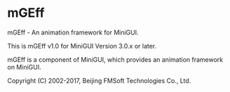 # mGEff

mGEff - An animation framework for MiniGUI.

This is mGEff v1.0 for MiniGUI Version 3.0.x or later.

mGEff is a component of MiniGUI, which provides an animation framework
on MiniGUI. 

Copyright (C) 2002-2017, Beijing FMSoft Technologies Co., Ltd.
